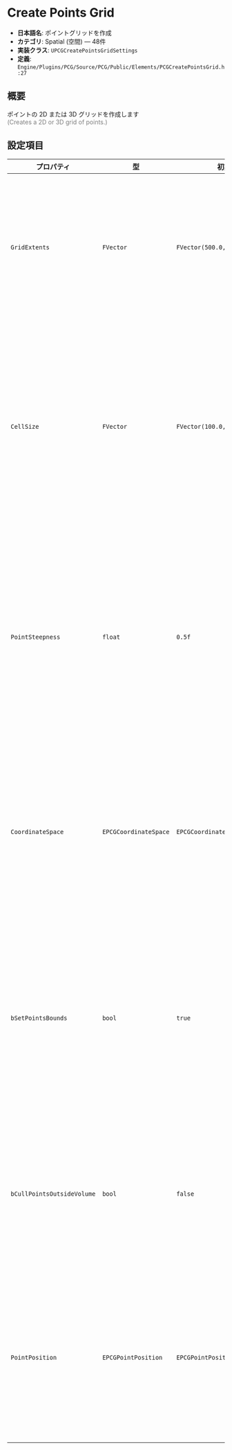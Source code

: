 # Create Points Grid

- **日本語名**: ポイントグリッドを作成
- **カテゴリ**: Spatial (空間) — 48件
- **実装クラス**: `UPCGCreatePointsGridSettings`
- **定義**: `Engine/Plugins/PCG/Source/PCG/Public/Elements/PCGCreatePointsGrid.h:27`

## 概要

ポイントの 2D または 3D グリッドを作成します<br><span style='color:gray'>(Creates a 2D or 3D grid of points.)</span>

## 設定項目


| プロパティ | 型 | 初期値 | 説明 |
| --- | --- | --- | --- |
| `GridExtents` | `FVector` | `FVector(500.0, 500.0, 50.0)` | グリッド全体のサイズ（中心からの半径）を各軸で指定します。 |
| `CellSize` | `FVector` | `FVector(100.0, 100.0, 100.0)` | 各セルの寸法。小さいほどポイント数が増え、密度の高いサンプリングになります。 |
| `PointSteepness` | `float` | `0.5f` | 各ポイントが表す密度の硬さを制御します。0 で滑らか、1 で境界が鋭い影響になります。 |
| `CoordinateSpace` | `EPCGCoordinateSpace` | `EPCGCoordinateSpace::World` | ポイント生成に用いる座標系（ワールド／ローカルなど）を選択します。 |
| `bSetPointsBounds` | `bool` | `true` | ポイントの境界ボックスサイズを 50cm に固定します。`false` では 1cm になります。 |
| `bCullPointsOutsideVolume` | `bool` | `false` | 参照ボリュームがある場合に外側へ出たポイントを破棄します。 |
| `PointPosition` | `EPCGPointPosition` | `EPCGPointPosition::CellCenter` | セル中心にポイントを置くか、各セルの角に複製するかを選択します。 |
